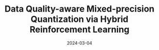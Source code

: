 ---
title: "Data Quality-aware Mixed-precision Quantization via Hybrid Reinforcement Learning"
authors:
- Yingchun Wang
- Song Guo
- Jingcai Guo
- Weizhan Zhang
- Jie Zhang
- Qing Hua Zheng
- Yuanhong Zhang


date: "2024-03-04"
# doi: "10.1109/TNSE.2022.3141728"

# Publication type.
# 1 = Conference paper; 2 = Journal article;
# 3 = Preprint Paper; 4 = Report; 5 = Book; 6 = Book section;
# 7 = Thesis; 8 = Patent
publication_types: ["2"]

# Publication name and optional abbreviated publication name.
publication: IEEE Transactions on Neural Networks and Learning Systems (TNNLS) (CCF-B)
# publication_short: "TNSE (JCR-Q1)"

# url_pdf: https://ieeexplore.ieee.org/abstract/document/9676470
# url_code: ''
# url_dataset: ''
# url_poster: ''
# url_project: ''
# url_slides: ''
# url_video: ''

---
